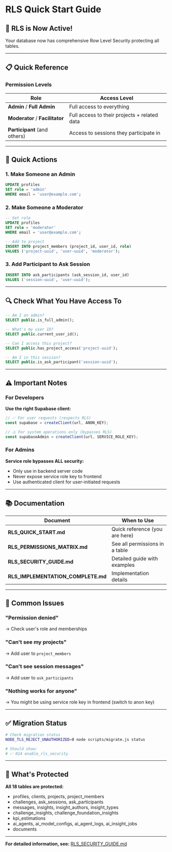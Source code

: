 # RLS Quick Start Guide

## 🎉 RLS is Now Active!

Your database now has comprehensive Row Level Security protecting all tables.

---

## 📋 Quick Reference

### Permission Levels

| Role | Access Level |
|------|-------------|
| **Admin** / **Full Admin** | Full access to everything |
| **Moderator** / **Facilitator** | Full access to their projects + related data |
| **Participant** (and others) | Access to sessions they participate in |

---

## 🚀 Quick Actions

### 1. Make Someone an Admin

```sql
UPDATE profiles 
SET role = 'admin' 
WHERE email = 'user@example.com';
```

### 2. Make Someone a Moderator

```sql
-- Set role
UPDATE profiles 
SET role = 'moderator' 
WHERE email = 'user@example.com';

-- Add to project
INSERT INTO project_members (project_id, user_id, role)
VALUES ('project-uuid', 'user-uuid', 'moderator');
```

### 3. Add Participant to Ask Session

```sql
INSERT INTO ask_participants (ask_session_id, user_id)
VALUES ('session-uuid', 'user-uuid');
```

---

## 🔍 Check What You Have Access To

```sql
-- Am I an admin?
SELECT public.is_full_admin();

-- What's my user ID?
SELECT public.current_user_id();

-- Can I access this project?
SELECT public.has_project_access('project-uuid');

-- Am I in this session?
SELECT public.is_ask_participant('session-uuid');
```

---

## ⚠️ Important Notes

### For Developers

**Use the right Supabase client:**

```typescript
// ✅ For user requests (respects RLS)
const supabase = createClient(url, ANON_KEY);

// ⚠️ For system operations only (bypasses RLS)
const supabaseAdmin = createClient(url, SERVICE_ROLE_KEY);
```

### For Admins

**Service role bypasses ALL security:**
- Only use in backend server code
- Never expose service role key to frontend
- Use authenticated client for user-initiated requests

---

## 📚 Documentation

| Document | When to Use |
|----------|-------------|
| **RLS_QUICK_START.md** | Quick reference (you are here) |
| **RLS_PERMISSIONS_MATRIX.md** | See all permissions in a table |
| **RLS_SECURITY_GUIDE.md** | Detailed guide with examples |
| **RLS_IMPLEMENTATION_COMPLETE.md** | Implementation details |

---

## 🐛 Common Issues

### "Permission denied"
→ Check user's role and memberships

### "Can't see my projects"
→ Add user to `project_members`

### "Can't see session messages"
→ Add user to `ask_participants`

### "Nothing works for anyone"
→ You might be using service role key in frontend (switch to anon key)

---

## ✅ Migration Status

```bash
# Check migration status
NODE_TLS_REJECT_UNAUTHORIZED=0 node scripts/migrate.js status

# Should show:
# ✅ 014 enable_rls_security
```

---

## 🎯 What's Protected

**All 18 tables are protected:**
- profiles, clients, projects, project_members
- challenges, ask_sessions, ask_participants
- messages, insights, insight_authors, insight_types
- challenge_insights, challenge_foundation_insights
- kpi_estimations
- ai_agents, ai_model_configs, ai_agent_logs, ai_insight_jobs
- documents

---

**For detailed information, see:** [RLS_SECURITY_GUIDE.md](./RLS_SECURITY_GUIDE.md)

